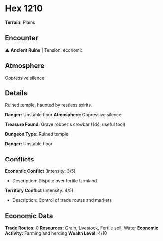 # Hex 1210

**Terrain:** Plains

## Encounter
▲ **Ancient Ruins** | Tension: economic

## Atmosphere
Oppressive silence

## Details
Ruined temple, haunted by restless spirits.

**Danger:** Unstable floor
**Atmosphere:** Oppressive silence

**Treasure Found:** Grave robber's crowbar (1d4, useful tool)


**Dungeon Type:** Ruined temple

**Danger:** Unstable floor

## Conflicts
**Economic Conflict** (Intensity: 3/5)
- Description: Dispute over fertile farmland

**Territory Conflict** (Intensity: 4/5)
- Description: Control of trade routes and markets

## Economic Data
**Trade Routes:** 0
**Resources:** Grain, Livestock, Fertile soil, Water
**Economic Activity:** Farming and herding
**Wealth Level:** 4/10
